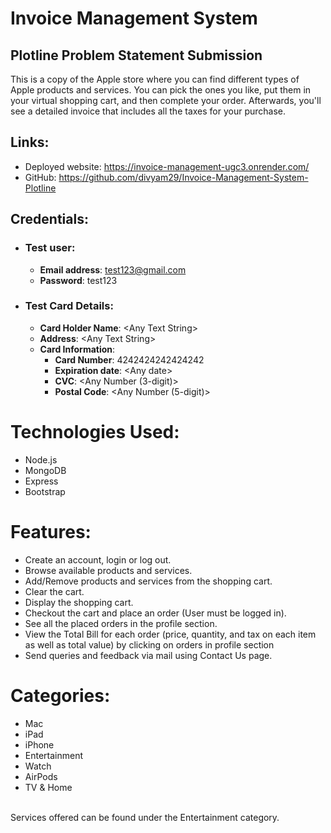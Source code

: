 # Invoice Management System
## Plotline Problem Statement Submission

This is a copy of the Apple store where you can find different types of Apple products and services. You can pick the ones you like, put them in your virtual shopping cart, and then complete your order. Afterwards, you'll see a detailed invoice that includes all the taxes for your purchase.

## Links: 
-	Deployed website: https://invoice-management-ugc3.onrender.com/
-	GitHub: https://github.com/divyam29/Invoice-Management-System-Plotline 

## Credentials: 
-	### Test user: 
    -	**Email address**: test123@gmail.com
    -	**Password**: test123
-	### Test Card Details:
    -	**Card Holder Name**: \<Any Text String>
    -	**Address**: \<Any Text String>
    -	**Card Information**: 
        -	**Card Number**: 4242424242424242
        -	**Expiration date**: \<Any date>
        -	**CVC**: <Any Number (3-digit)>
        -	**Postal Code**: <Any Number (5-digit)>

# Technologies Used: 
-	Node.js
-	MongoDB
-	Express
-	Bootstrap

# Features:
-	Create an account, login or log out.
-	Browse available products and services.
-	Add/Remove products and services from the shopping cart.
-	Clear the cart.
-	Display the shopping cart.
-	Checkout the cart and place an order (User must be logged in).
-	See all the placed orders in the profile section.
-	View the Total Bill for each order (price, quantity, and tax on each item as well as total value) by clicking on orders in profile section
-	Send queries and feedback via mail using Contact Us page.

# Categories:
-	Mac
-	iPad
-	iPhone
-	Entertainment
-	Watch
-	AirPods
-	TV & Home
<br/>
Services offered can be found under the Entertainment category.
